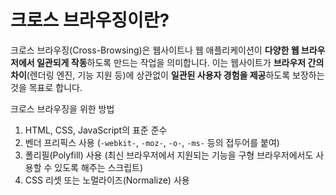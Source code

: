 # 크로스 브라우징이란?

크로스 브라우징(Cross-Browsing)은 웹사이트나 웹 애플리케이션이 **다양한 웹 브라우저에서 일관되게 작동**하도록 만드는 작업을 의미합니다. 이는 웹사이트가 **브라우저 간의 차이**(렌더링 엔진, 기능 지원 등)에 상관없이 **일관된 사용자 경험을 제공**하도록 보장하는 것을 목표로 합니다.

크로스 브라우징을 위한 방법

1. HTML, CSS, JavaScript의 표준 준수
2. 벤더 프리픽스 사용 (`-webkit-`, `-moz-`, `-o-`, `-ms-` 등의 접두어를 붙여)
3. 폴리필(Polyfill) 사용 (최신 브라우저에서 지원되는 기능을 구형 브라우저에서도 사용할 수 있도록 해주는 스크립트)
4. CSS 리셋 또는 노멀라이즈(Normalize) 사용
